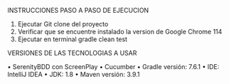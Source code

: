 
INSTRUCCIONES PASO A PASO DE EJECUCION

1. Ejecutar Git clone del proyecto
2. Verificar que se encuentre instalado la version de Google Chrome 114
3. Ejecutar en terminal gradle clean test




VERSIONES DE LAS TECNOLOGIAS A USAR

• SerenityBDD con ScreenPlay
• Cucumber
• Gradle versión: 7.6.1
• IDE: IntelliJ IDEA
• JDK: 1.8
• Maven versión: 3.9.1
